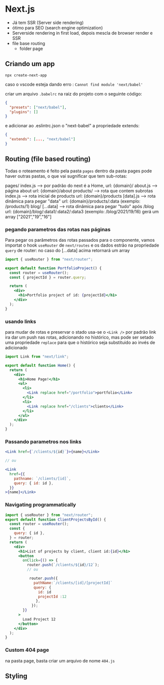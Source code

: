 # Next.js 
* Já tem SSR (Server side rendering)
* ótimo para SEO (search engine optimization)
* Serverside rendering  in first load, depois mescla de browser render e SSR
* file base routing
  * folder page

## Criando um app
`npx create-next-app`

caso o vscode esteja dando erro : `Cannot find module 'next/babel'`

criar um arquivo `.babelrc` na raiz do projeto com o seguinte código:
```json
{
  "presets": ["next/babel"],
  "plugins": []
}

```
e adicionar ao .eslintrc.json o "next-babel" a propriedade extends:
```json
{
  "extends": [..., "next/babel"]
}
```

## Routing (file based routing)
Todas o roteamento é feito pela pasta `pages`
dentro da pasta pages pode haver outras pastas, o que vai sugnificar que tem sub-rotas:

pages/
  index.js    --> por padrão do next é a Home,                      url: {domain}/
  about.js    --> página about                                      url: {domain}/about
  products/   --> rota que contem subrotas       
    index.js  --> rota inicial de products                          url: {domain}/products
    [data].js --> rota dinâmica para pegar "data"                   url: {domain}/products/:data (exemplo: /products/1) 
  blog/
    [...data] --> rota dinâmica para pegar "tudo" após /blog        url: {domain}/blog/:data1/:data2/:data3 (exemplo: /blog/2021/19/16) gerá um array ["2021","19","16"]

### pegando parametros das rotas nas páginas
Para pegar os parâmetros das rotas passados para o componente, vamos importat o hook `useRouter` de `next/routes` e os dados estrão na propriedade `query` de router:
no caso do [...data] acima retornará um array

```jsx
import { useRouter } from "next/router";

export default function PortfolioProject() {
  const router = useRouter();
  const { projectId } = router.query;

  return (
    <div>
      <h1>Portfolio project of id: {projectId}</h1>
    </div>
  );
}
```

### usando links
para mudar de rotas e preservar o stado usa-se o `<Link />`
por padrão link ira dar um push nas rotas, adicionando no histórico, mas pode ser setado uma propriedade `replace` para que o histórico seja substituido ao invés de adicionado

```jsx
import Link from "next/link";

export default function Home() {
  return (
    <div>
      <h1>Home Page!</h1>
      <ul>
        <li>
          <Link replace href="/portfolio">portfolio</Link>
        </li>
        <li>
          <Link replace href="/clients">clients</Link>
        </li>
      </ul>
    </div>
  );
}

```

### Passando parametros nos links
```jsx
<Link href={`/clients/${id}`}>{name}</Link>

// ou

<Link
  href={{
    pathname: `/clients/[id]`,
    query: { id: id },
  }}
>{name}</Link>
```

### Navigating programmatically

```jsx
import { useRouter } from "next/router";
export default function ClientProjectsById() {
  const router = useRouter();
  const {
    query: { id },
  } = router;
  return (
    <div>
      <h1>List of projects by client, client id:{id}</h1>
      <button
        onClick={() => {
          router.push(`/clients/${id}/12`);
          // ou

           router.push({ 
             pathName:`/clients/[id]/[projectId]`
             query: { 
               id: id 
               projectId :12
              },
            });
        }}
      >
        Load Project 12
      </button>
    </div>
  );
}

```
### Custom 404 page
na pasta page, basta criar um arquivo de nome `404.js`

## Styling
